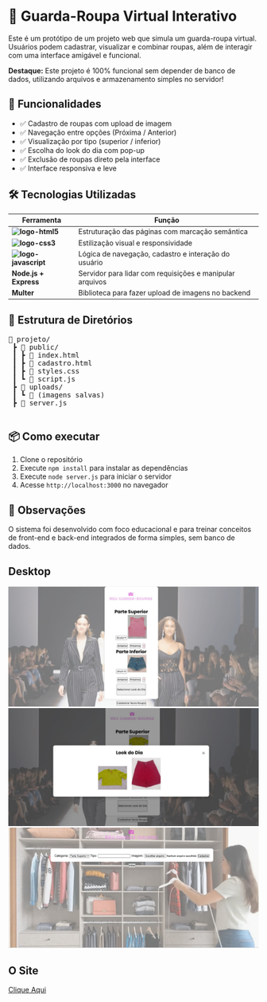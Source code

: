 <h1>👗 Guarda-Roupa Virtual Interativo</h1>
  <p>Este é um protótipo de um projeto web que simula um guarda-roupa virtual. Usuários podem cadastrar, visualizar e combinar roupas, além de interagir com uma interface amigável e funcional.</p>

  <div class="highlight">
    <strong>Destaque:</strong> Este projeto é 100% funcional sem depender de banco de dados, utilizando arquivos e armazenamento simples no servidor!
  </div>

  <h2>🚀 Funcionalidades</h2>
  <ul>
    <li>✅ Cadastro de roupas com upload de imagem</li>
    <li>✅ Navegação entre opções (Próxima / Anterior)</li>
    <li>✅ Visualização por tipo (superior / inferior)</li>
    <li>✅ Escolha do look do dia com pop-up</li>
    <li>✅ Exclusão de roupas direto pela interface</li>
    <li>✅ Interface responsiva e leve</li>
  </ul>

  <h2>🛠️ Tecnologias Utilizadas</h2>
  <table>
    <thead>
      <tr>
        <th>Ferramenta</th>
        <th>Função</th>
      </tr>
    </thead>
    <tbody>
      <tr>
        <td><strong> <img src="https://img.shields.io/badge/HTML5-E34F26?style=for-the-badge&logo=html5&logoColor=white" alt="logo-html5"></strong></td>
        <td>Estruturação das páginas com marcação semântica</td>
      </tr>
      <tr>
        <td><strong><img src="https://img.shields.io/badge/CSS3-1572B6?style=for-the-badge&logo=css3&logoColor=white" alt="logo-css3"></strong></td>
        <td>Estilização visual e responsividade</td>
      </tr>
      <tr>
        <td><strong><img src="https://img.shields.io/badge/JavaScript-F7DF1E?style=for-the-badge&logo=javascript&logoColor=black" alt="logo-javascript"></strong></td>
        <td>Lógica de navegação, cadastro e interação do usuário</td>
      </tr>
      <tr>
        <td><strong>Node.js + Express</strong></td>
        <td>Servidor para lidar com requisições e manipular arquivos</td>
      </tr>
      <tr>
        <td><strong>Multer</strong></td>
        <td>Biblioteca para fazer upload de imagens no backend</td>
      </tr>
    </tbody>
  </table>

  <h2>📂 Estrutura de Diretórios</h2>
  <pre>
📁 projeto/
 ┣ 📁 public/
 ┃ ┣ 📄 index.html
 ┃ ┣ 📄 cadastro.html
 ┃ ┣ 📄 styles.css
 ┃ ┗ 📄 script.js
 ┣ 📁 uploads/
 ┃ ┗ 📄 (imagens salvas)
 ┣ 📄 server.js
  </pre>

  <h2>📦 Como executar</h2>
  <ol>
    <li>Clone o repositório</li>
    <li>Execute <code>npm install</code> para instalar as dependências</li>
    <li>Execute <code>node server.js</code> para iniciar o servidor</li>
    <li>Acesse <code>http://localhost:3000</code> no navegador</li>
  </ol>

  <h2>📌 Observações</h2>
  <p>O sistema foi desenvolvido com foco educacional e para treinar conceitos de front-end e back-end integrados de forma simples, sem banco de dados.</p>

  <h2>Desktop</h2>
  <img src="https://github.com/EvandroJMoreira/guardaroupa/blob/main/assets/img/desktopHome.jpg?raw=true">
  <br>
  <img src="https://github.com/EvandroJMoreira/guardaroupa/blob/main/assets/img/desktopPopUp.jpg?raw=true">
  <br>
  <img src="https://github.com/EvandroJMoreira/guardaroupa/blob/main/assets/img/desktopCadastro.jpg?raw=true">

  <h2>O Site</h2>
  <p><a href="https://github.com/EvandroJMoreira/guardaroupa/](https://evandrojmoreira.github.io/guardaroupa/">Clique Aqui</p>
